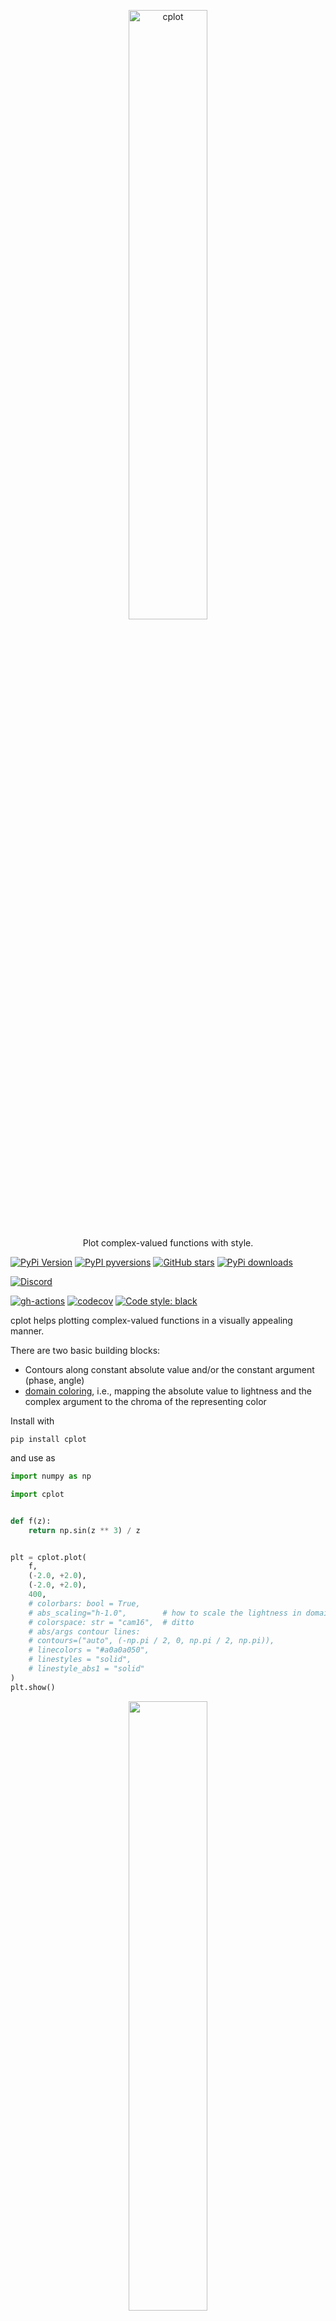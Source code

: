 <p align="center">
  <a href="https://github.com/nschloe/cplot"><img alt="cplot" src="https://nschloe.github.io/cplot/cplot-logo.svg" width="50%"></a>
  <p align="center">Plot complex-valued functions with style.</p>
</p>

[![PyPi Version](https://img.shields.io/pypi/v/cplot.svg?style=flat-square)](https://pypi.org/project/cplot)
[![PyPI pyversions](https://img.shields.io/pypi/pyversions/cplot.svg?style=flat-square)](https://pypi.org/pypi/cplot/)
[![GitHub stars](https://img.shields.io/github/stars/nschloe/cplot.svg?style=flat-square&logo=github&label=Stars&logoColor=white)](https://github.com/nschloe/cplot)
[![PyPi downloads](https://img.shields.io/pypi/dm/cplot.svg?style=flat-square)](https://pypistats.org/packages/cplot)

[![Discord](https://img.shields.io/static/v1?logo=discord&label=chat&message=on%20discord&color=7289da&style=flat-square)](https://discord.gg/hnTJ5MRX2Y)

[![gh-actions](https://img.shields.io/github/workflow/status/nschloe/cplot/ci?style=flat-square)](https://github.com/nschloe/cplot/actions?query=workflow%3Aci)
[![codecov](https://img.shields.io/codecov/c/github/nschloe/cplot.svg?style=flat-square)](https://codecov.io/gh/nschloe/cplot)
[![Code style: black](https://img.shields.io/badge/code%20style-black-000000.svg?style=flat-square)](https://github.com/psf/black)

cplot helps plotting complex-valued functions in a visually appealing manner.

There are two basic building blocks:

- Contours along constant absolute value and/or the constant argument (phase, angle)
- [domain coloring](https://en.wikipedia.org/wiki/Domain_coloring), i.e.,
  mapping the absolute value to lightness and the complex argument to the chroma of
  the representing color

Install with

```
pip install cplot
```

and use as

```python
import numpy as np

import cplot


def f(z):
    return np.sin(z ** 3) / z


plt = cplot.plot(
    f,
    (-2.0, +2.0),
    (-2.0, +2.0),
    400,
    # colorbars: bool = True,
    # abs_scaling="h-1.0",        # how to scale the lightness in domain coloring
    # colorspace: str = "cam16",  # ditto
    # abs/args contour lines:
    # contours=("auto", (-np.pi / 2, 0, np.pi / 2, np.pi)),
    # linecolors = "#a0a0a050",
    # linestyles = "solid",
    # linestyle_abs1 = "solid"
)
plt.show()
```

<p align="center">
  <img src="https://nschloe.github.io/cplot/sinz3z.png" width="50%">
</p>

Other useful functions:

<!--pytest-codeblocks:skip-->

```python
# There is a tripcolor function as well for triangulated 2D domains
cplot.tripcolor(triang, z)

# The function get_srgb1 returns the SRGB1 triple for every complex input value.
# (Accepts arrays, too.)
z = 2 + 5j
val = cplot.get_srgb1(z)
```

<!--
- `abs_scaling` can be used to adjust the use of colors. `h` with a value less than
  `1.0` adds more color which can help isolating the roots and poles (which are still
  black and white, respectively). `h-0.0` ignores the magnitude of `f(z)` completely.
  `arctan` is another possible scaling.

- `colorspace` can be set to `hsl` to get the common fully saturated, vibrant colors.
  This is usually a bad idea since it creates artifacts which are not related with the
  underlying data. From [Wikipedia](https://en.wikipedia.org/wiki/Domain_coloring):

  > Since the HSL color space is not perceptually uniform, one can see streaks of
  > perceived brightness at yellow, cyan, and magenta (even though their absolute values
  > are the same as red, green, and blue) and a halo around L = 1/2. Use of the Lab
  > color space corrects this, making the images more accurate, but also makes them more
  > drab/pastel.

  Default is [`"cam16"`](https://doi.org/10.1002/col.22131);
  very similar is `"cielab"` (not shown here).
Consider the test function (math rendered with [xdoc](https://github.com/nschloe/xdoc))

```math
f(z) = \frac{(z^2 - 1) (z - 2 - 1j)^2}{z^2 + 2 + 2j}
```

|                               `h-1.0`                                |                               `h-0.5`                                |                               `h-0.0`                                |
| :------------------------------------------------------------------: | :------------------------------------------------------------------: | :------------------------------------------------------------------: |
| <img src="https://nschloe.github.io/cplot/cam16-10.png" width="70%"> | <img src="https://nschloe.github.io/cplot/cam16-05.png" width="70%"> | <img src="https://nschloe.github.io/cplot/cam16-00.png" width="70%"> |
|  <img src="https://nschloe.github.io/cplot/hsl-10.png" width="70%">  |  <img src="https://nschloe.github.io/cplot/hsl-05.png" width="70%">  |  <img src="https://nschloe.github.io/cplot/hsl-00.png" width="70%">  |

With this, it is easy to see where a function has very small and very large values, and
the multiplicty of zeros and poles is instantly identified by counting the color wheel
passes around a black or white point.
-->

#### Gallery

All plots are created with default settings.

| <img src="https://nschloe.github.io/cplot/z1.png" width="70%"> | <img src="https://nschloe.github.io/cplot/z2.png" width="70%"> | <img src="https://nschloe.github.io/cplot/z3.png" width="70%"> |
| :------------------------------------------------------------: | :------------------------------------------------------------: | :------------------------------------------------------------: |
|                             `z**1`                             |                             `z**2`                             |                             `z**3`                             |

| <img src="https://nschloe.github.io/cplot/1z.png" width="70%"> | <img src="https://nschloe.github.io/cplot/z-absz.png" width="70%"> | <img src="https://nschloe.github.io/cplot/z+1-z-1.png" width="70%"> |
| :------------------------------------------------------------: | :----------------------------------------------------------------: | :-----------------------------------------------------------------: |
|                             `1/z`                              |                            `z / abs(z)`                            |                           `(z+1) / (z-1)`                           |

| <img src="https://nschloe.github.io/cplot/zz.png" width="70%"> | <img src="https://nschloe.github.io/cplot/1zz.png" width="70%"> | <img src="https://nschloe.github.io/cplot/z1z.png" width="70%"> |
| :------------------------------------------------------------: | :-------------------------------------------------------------: | :-------------------------------------------------------------: |
|                            `z ** z`                            |                          `(1/z) ** z`                           |                          `z ** (1/z)`                           |

| <img src="https://nschloe.github.io/cplot/root2.png" width="70%"> | <img src="https://nschloe.github.io/cplot/root3.png" width="70%"> | <img src="https://nschloe.github.io/cplot/root4.png" width="70%"> |
| :---------------------------------------------------------------: | :---------------------------------------------------------------: | :---------------------------------------------------------------: |
|                             `np.sqrt`                             |                            `z**(1/3)`                             |                            `z**(1/4)`                             |

| <img src="https://nschloe.github.io/cplot/log.png" width="70%"> | <img src="https://nschloe.github.io/cplot/exp.png" width="70%"> | <img src="https://nschloe.github.io/cplot/exp1z.png" width="70%"> |
| :-------------------------------------------------------------: | :-------------------------------------------------------------: | :---------------------------------------------------------------: |
|                            `np.log`                             |                            `np.exp`                             |                            `exp(1/z)`                             |

| <img src="https://nschloe.github.io/cplot/sin.png" width="70%"> | <img src="https://nschloe.github.io/cplot/cos.png" width="70%"> | <img src="https://nschloe.github.io/cplot/tan.png" width="70%"> |
| :-------------------------------------------------------------: | :-------------------------------------------------------------: | :-------------------------------------------------------------: |
|                            `np.sin`                             |                            `np.cos`                             |                            `np.tan`                             |

| <img src="https://nschloe.github.io/cplot/sinh.png" width="70%"> | <img src="https://nschloe.github.io/cplot/cosh.png" width="70%"> | <img src="https://nschloe.github.io/cplot/tanh.png" width="70%"> |
| :--------------------------------------------------------------: | :--------------------------------------------------------------: | :--------------------------------------------------------------: |
|                            `np.sinh`                             |                            `np.cosh`                             |                            `np.tanh`                             |

| <img src="https://nschloe.github.io/cplot/arcsin.png" width="70%"> | <img src="https://nschloe.github.io/cplot/arccos.png" width="70%"> | <img src="https://nschloe.github.io/cplot/arctan.png" width="70%"> |
| :----------------------------------------------------------------: | :----------------------------------------------------------------: | :----------------------------------------------------------------: |
|                            `np.arcsin`                             |                            `np.arccos`                             |                            `np.arctan`                             |

| <img src="https://nschloe.github.io/cplot/sinz-z.png" width="70%"> | <img src="https://nschloe.github.io/cplot/cosz-z.png" width="70%"> | <img src="https://nschloe.github.io/cplot/tanz-z.png" width="70%"> |
| :----------------------------------------------------------------: | :----------------------------------------------------------------: | :----------------------------------------------------------------: |
|                            `sin(z) / z`                            |                            `cos(z) / z`                            |                            `tan(z) / z`                            |

| <img src="https://nschloe.github.io/cplot/gamma.png" width="70%"> | <img src="https://nschloe.github.io/cplot/digamma.png" width="70%"> | <img src="https://nschloe.github.io/cplot/zeta.png" width="70%"> |
| :---------------------------------------------------------------: | :-----------------------------------------------------------------: | :--------------------------------------------------------------: |
|                       `scipy.special.gamma`                       |                       `scipy.special.digamma`                       |                          `mpmath.zeta`                           |

| <img src="https://nschloe.github.io/cplot/riemann-siegel-theta.png" width="70%"> | <img src="https://nschloe.github.io/cplot/riemann-siegel-z.png" width="70%"> | <img src="https://nschloe.github.io/cplot/riemann-xi.png" width="70%"> |
| :------------------------------------------------------------------------------: | :--------------------------------------------------------------------------: | :--------------------------------------------------------------------: |
|                               `mpmath.siegeltheta`                               |                               `mpmath.siegelz`                               |                               Riemann-Xi                               |

### Testing

To run the cplot unit tests, check out this repository and run

```
tox
```

### Similar projects and further reading

- https://github.com/endolith/complex_colormap
- [John D.
  Cook](https://www.johndcook.com/blog/2017/11/09/visualizing-complex-functions/)
- [Elias Wegert, Visual Complex
  Functions](https://www.springer.com/gp/book/9783034801799)
- [Juan Carlos Ponce Campuzano, DC
  gallery](https://www.dynamicmath.xyz/domain-coloring/dcgallery.html)
